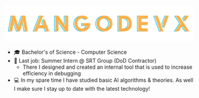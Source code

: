 ![PagePhoto](https://github.com/MangoDevx/MangoDevX/blob/main/MangoDevXTwo.png)
-	🎓 Bachelor's of Science - Computer Science
-	🏢 Last job: Summer Intern @ SRT Group (DoD Contractor)
    - There I designed and created an internal tool that is used to increase efficiency in debugging
-	💻 In my spare time I have studied basic AI algorithms & theories. As well I make sure I stay up to date with the latest technology!
